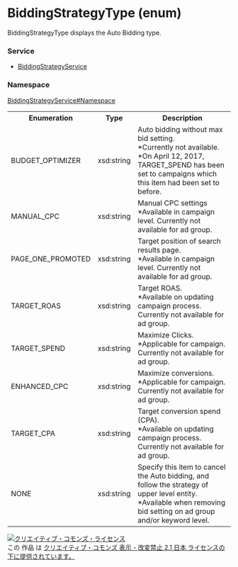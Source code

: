 # BiddingStrategyType (enum)
BiddingStrategyType displays the Auto Bidding type.

### Service
+ [BiddingStrategyService](../../services/BiddingStrategyService.md)

### Namespace
[BiddingStrategyService#Namespace](../../services/BiddingStrategyService.md#namespace)

<table>
 <tr>
  <th>Enumeration </th>
  <th>Type</th>
  <th>Description</th>
 <tr>
  <td>BUDGET_OPTIMIZER</td>
  <td>xsd:string</td>
  <td>Auto bidding without max bid setting.<br>*Currently not available.<br>*On April 12, 2017, TARGET_SPEND has been set to campaigns which this item had been set to before.</td>
 </tr>
 <tr>
  <td>MANUAL_CPC</td>
  <td>xsd:string</td>
  <td>Manual CPC settings<br>*Available in campaign level. Currently not available for ad group.</td>
 </tr>
 <tr>
  <td>PAGE_ONE_PROMOTED</td>
  <td>xsd:string</td>
  <td>Target position of search results page.<br>*Available in campaign level. Currently not available for ad group.</td>
 </tr>
 <tr>
  <td>TARGET_ROAS</td>
  <td>xsd:string</td>
  <td>Target ROAS.<br>*Available on updating campaign process. Currently not available for ad group.</td>
 </tr>
 <tr>
  <td>TARGET_SPEND</td>
  <td>xsd:string</td>
  <td>Maximize Clicks.<br>*Applicable for campaign. Currently not available for ad group.</td>
 </tr>
 <tr>
  <td>ENHANCED_CPC</td>
  <td>xsd:string</td>
  <td>Maximize conversions.<br>*Applicable for campaign. Currently not available for ad group.</td>
 </tr>
 <tr>
  <td>TARGET_CPA</td>
  <td>xsd:string</td>
  <td>Target conversion spend (CPA).<br>*Available on updating campaign process. Currently not available for ad group.</td>
 </tr>
 <tr>
  <td>NONE</td>
  <td>xsd:string</td>
  <td>Specify this item to cancel the Auto bidding, and follow the strategy of upper level entity.<br>*Available when removing bid setting on ad group and/or keyword level.</td>
 </tr>
</table>

<a rel="license" href="http://creativecommons.org/licenses/by-nd/2.1/jp/"><img alt="クリエイティブ・コモンズ・ライセンス" style="border-width:0" src="https://i.creativecommons.org/l/by-nd/2.1/jp/88x31.png" /></a><br />この 作品 は <a rel="license" href="http://creativecommons.org/licenses/by-nd/2.1/jp/">クリエイティブ・コモンズ 表示 - 改変禁止 2.1 日本 ライセンスの下に提供されています。</a>
